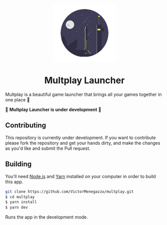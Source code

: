 <p align="center">
  <img src=".github/logo.png" width="200" alt="Here will be the logo"/>
</p>

<h1 align="center">
  Multplay Launcher 
</h1>

Multplay is a beautiful game launcher that brings all your games together in one place 🧁

🚧 **Multplay Launcher is under development** 🚧

## Contributing

This repository is currently under development. If you want to contribute please fork the repository and get your hands dirty, and make the changes as you'd like and submit the Pull request.

## Building

You'll need [Node.js](https://nodejs.org) and [Yarn](https://yarnpkg.com/) installed on your computer in order to build this app.

```bash
git clone https://github.com/VictorMenegazzo/multplay.git
$ cd multplay
$ yarn install
$ yarn dev
```

Runs the app in the development mode.<br/>

